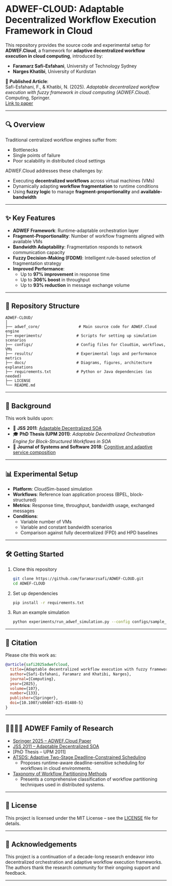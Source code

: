 # ADWEF-CLOUD: Adaptable Decentralized Workflow Execution Framework in Cloud

This repository provides the source code and experimental setup for **ADWEF.Cloud**, a framework for **adaptive decentralized workflow execution in cloud computing**, introduced by:

- **Faramarz Safi-Esfahani**, University of Technology Sydney  
- **Narges Khatibi**, University of Kurdistan

📄 **Published Article**:  
Safi-Esfahani, F., & Khatibi, N. (2025). *Adaptable decentralized workflow execution with fuzzy framework in cloud computing (ADWEF.Cloud)*. Computing, Springer.  
[Link to paper](https://link.springer.com/article/10.1007/s00607-025-01480-5)

---

## 🔍 Overview

Traditional centralized workflow engines suffer from:
- Bottlenecks  
- Single points of failure  
- Poor scalability in distributed cloud settings  

ADWEF.Cloud addresses these challenges by:
- Executing **decentralized workflows** across virtual machines (VMs)
- Dynamically adapting **workflow fragmentation** to runtime conditions
- Using **fuzzy logic** to manage **fragment-proportionality** and **available-bandwidth**

---

## ✨ Key Features

- **ADWEF Framework**: Runtime-adaptable orchestration layer
- **Fragment-Proportionality**: Number of workflow fragments aligned with available VMs
- **Bandwidth Adaptability**: Fragmentation responds to network communication capacity
- **Fuzzy Decision-Making (FDDM)**: Intelligent rule-based selection of fragmentation strategy
- **Improved Performance**:
  - Up to **97% improvement** in response time
  - Up to **306% boost** in throughput
  - Up to **93% reduction** in message exchange volume

---

## 📁 Repository Structure

```
ADWEF-CLOUD/
│
├── adwef_core/                 # Main source code for ADWEF.Cloud engine
├── experiments/               # Scripts for setting up simulation scenarios
├── configs/                   # Config files for CloudSim, workflows, VMs
├── results/                   # Experimental logs and performance metrics
├── docs/                      # Diagrams, figures, architecture explanations
├── requirements.txt           # Python or Java dependencies (as needed)
├── LICENSE
└── README.md
```

---

## 🧠 Background

This work builds upon:

- 📰 **JSS 2011**: [Adaptable Decentralized SOA](https://doi.org/10.1016/j.jss.2011.03.031)
- 🎓 **PhD Thesis (UPM 2011)**: *Adaptable Decentralized Orchestration Engine for Block-Structured Workflows in SOA*
- 🧠 **Journal of Systems and Software 2018**: [Cognitive and adaptive service composition](https://www.sciencedirect.com/science/article/pii/S0164121217300821)

---

## 📊 Experimental Setup

- **Platform**: CloudSim-based simulation
- **Workflows**: Reference loan application process (BPEL, block-structured)
- **Metrics**: Response time, throughput, bandwidth usage, exchanged messages
- **Conditions**:
  - Variable number of VMs
  - Variable and constant bandwidth scenarios
  - Comparison against fully decentralized (FPD) and HPD baselines

---

## 🛠️ Getting Started

1. Clone this repository  
   ```bash
   git clone https://github.com/faramarzsafi/ADWEF-CLOUD.git
   cd ADWEF-CLOUD
   ```

2. Set up dependencies  
   ```bash
   pip install -r requirements.txt
   ```

3. Run an example simulation  
   ```bash
   python experiments/run_adwef_simulation.py --config configs/sample_config.json
   ```

---

## 📜 Citation

Please cite this work as:

```bibtex
@article{safi2025adwefcloud,
  title={Adaptable decentralized workflow execution with fuzzy framework in cloud computing (ADWEF.Cloud)},
  author={Safi-Esfahani, Faramarz and Khatibi, Narges},
  journal={Computing},
  year={2025},
  volume={107},
  number={133},
  publisher={Springer},
  doi={10.1007/s00607-025-01480-5}
}
```

---

## 👨‍👩‍👧‍👦 ADWEF Family of Research

- [Springer 2025 – ADWEF.Cloud Paper](https://link.springer.com/article/10.1007/s00607-025-01480-5)
- [JSS 2011 – Adaptable Decentralized SOA](https://doi.org/10.1016/j.jss.2011.03.031)
- [PhD Thesis – UPM 2011]
- [ATSDS: Adaptive Two-Stage Deadline-Constrained Scheduling](https://link.springer.com/article/10.1007/s11227-016-1928-z)  
  - Proposes runtime-aware deadline-sensitive scheduling for workflows in cloud environments.
- [Taxonomy of Workflow Partitioning Methods](https://www.sciencedirect.com/science/article/pii/S0164121217300821)  
  - Presents a comprehensive classification of workflow partitioning techniques used in distributed systems.

---

## 🧾 License

This project is licensed under the MIT License – see the [LICENSE](./LICENSE) file for details.

---

## 🤝 Acknowledgements

This project is a continuation of a decade-long research endeavor into decentralized orchestration and adaptive workflow execution frameworks. The authors thank the research community for their ongoing support and feedback.

---
